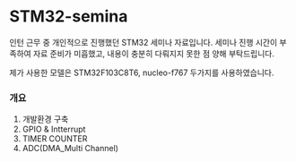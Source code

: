 # STM32-semina
인턴 근무 중 개인적으로 진행했던 STM32 세미나 자료입니다.
세미나 진행 시간이 부족하여 자료 준비가 미흡했고, 내용이 충분히 다뤄지지 못한 점 양해 부탁드립니다.

제가 사용한 모델은 STM32F103C8T6, nucleo-f767 두가지를 사용하였습니다.

### 개요
1. 개발환경 구축
2. GPIO & Intterrupt
3. TIMER COUNTER
4. ADC(DMA_Multi Channel)


